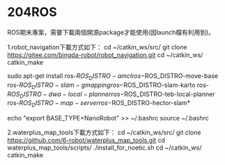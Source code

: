 # 204ROS
ROS期末專案，需要下載兩個開源package才能使用(因launch檔有利用到)。

1.robot_navigation下載方式如下：
  cd ~/catkin_ws/src/
  git clone https://gitee.com/bingda-robot/robot_navigation.git
  cd ~/catkin_ws/
  catkin_make
  
  sudo apt-get install ros-$ROS_DISTRO-amcl ros-$ROS_DISTRO-move-base ros-$ROS_DISTRO-slam-gmapping ros-$ROS_DISTRO-slam-karto ros-$ROS_DISTRO-dwa-local-planner ros-$ROS_DISTRO-teb-local-planner ros-$ROS_DISTRO-map-server ros-$ROS_DISTRO-hector-slam*
  
  echo "export BASE_TYPE=NanoRobot" >> ~/.bashrc
  source  ~/.bashrc

2.waterplus_map_tools下載方式如下：
  cd ~/catkin_ws/src/
  git clone https://github.com/6-robot/waterplus_map_tools.git
  cd waterplus_map_tools/scripts/
  ./install_for_noetic.sh
  cd ~/catkin_ws/  
  catkin_make
